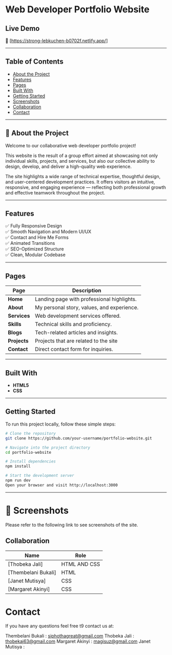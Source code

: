 # Web Developer Portfolio Website



## Live Demo
🔗 [https://strong-lebkuchen-b0702f.netlify.app/]


---

## Table of Contents

- [About the Project](#about-the-project)
- [Features](#features)
- [Pages](#pages)
- [Built With](#built-with)
- [Getting Started](#getting-started)
- [Screenshots](#screenshots)
- [Collaboration](#collaboration)
- [Contact](#contact)

---

## 🎯 About the Project

Welcome to our collaborative web developer portfolio project!

This website is the result of a group effort aimed at showcasing not only individual skills, projects, and services, but also our collective ability to design, develop, and deliver a high-quality web experience.

The site highlights a wide range of technical expertise, thoughtful design, and user-centered development practices. It offers visitors an intuitive, responsive, and engaging experience — reflecting both professional growth and effective teamwork throughout the project.

---

## Features

✅ Fully Responsive Design  
✅ Smooth Navigation and Modern UI/UX  
✅ Contact and Hire Me Forms  
✅ Animated Transitions  
✅ SEO-Optimized Structure  
✅ Clean, Modular Codebase  

---

## Pages

| Page        | Description                                     |
|-------------|-------------------------------------------------|
| **Home**    | Landing page with professional highlights.      |
| **About**   | My personal story, values, and experience.      |
| **Services**| Web development services offered.               |
| **Skills**  | Technical skills and proficiency.               |
| **Blogs**   | Tech-related articles and insights.             |
| **Projects**| Projects that are related to the site           |
| **Contact** | Direct contact form for inquiries.              |


---

## Built With

- **HTML5**
- **CSS**


---

## Getting Started

To run this project locally, follow these simple steps:

```bash
# Clone the repository
git clone https://github.com/your-username/portfolio-website.git

# Navigate into the project directory
cd portfolio-website

# Install dependencies
npm install

# Start the development server
npm run dev
Open your browser and visit http://localhost:3000

```
---

# 📸 Screenshots
Please refer to the following link to see screenshots of the site. 


## Collaboration

| Name | Role |
|------|------|
| [Thobeka Jali] | HTML AND CSS |
| [Thembelani Bukali] | HTML |
| [Janet Mutisya] | CSS |
| [Margaret Akinyi] | CSS|

# Contact 
If you have any questions feel free t9 contact us at: 

Thembelani Bukali : siphothagreat@gmail.com
Thobeka Jali     : thobekaj63@gmail.com 
Margaret Akinyi  : magisuz@gmail.com
Janet Mutisya    : 





